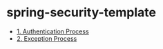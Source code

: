 # spring-security-template

- [1. Authentication Process](./doc/1_authentication_process.md)
- [2. Exception Process](./doc/2_exception_process.md)